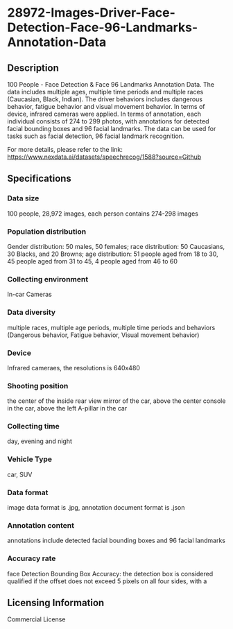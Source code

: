 # 28972-Images-Driver-Face-Detection-Face-96-Landmarks-Annotation-Data

## Description
100 People - Face Detection & Face 96 Landmarks Annotation Data. The data includes multiple ages, multiple time periods and multiple races (Caucasian, Black, Indian). The driver behaviors includes dangerous behavior, fatigue behavior and visual movement behavior. In terms of device, infrared cameras were applied. In terms of annotation, each individual consists of 274 to 299 photos, with annotations for detected facial bounding boxes and 96 facial landmarks. The data can be used for tasks such as facial detection, 96 facial landmark recognition.

For more details, please refer to the link: https://www.nexdata.ai/datasets/speechrecog/1588?source=Github

## Specifications
### Data size
100 people, 28,972 images, each person contains 274-298 images
### Population distribution
Gender distribution: 50 males, 50 females; race distribution: 50 Caucasians, 30 Blacks, and 20 Browns; age distribution: 51 people aged from 18 to 30, 45 people aged from 31 to 45, 4 people aged from 46 to 60
### Collecting environment
In-car Cameras
### Data diversity
multiple races, multiple age periods, multiple time periods and behaviors (Dangerous behavior, Fatigue behavior, Visual movement behavior)
### Device
Infrared cameraes, the resolutions is 640x480
### Shooting position
the center of the inside rear view mirror of the car, above the center console in the car, above the left A-pillar in the car
### Collecting time
day, evening and night
### Vehicle Type
car, SUV
### Data format
image data format is .jpg, annotation document format is .json
### Annotation content
annotations include detected facial bounding boxes and 96 facial landmarks
### Accuracy rate
face Detection Bounding Box Accuracy: the detection box is considered qualified if the offset does not exceed 5 pixels on all four sides, with a

## Licensing Information
Commercial License





























